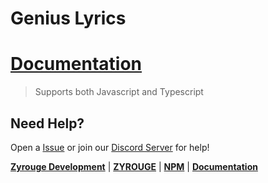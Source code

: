 # Genius Lyrics

# [Documentation](https://genius-lyrics.zyrouge.gq)

> Supports both Javascript and Typescript

## Need Help?

Open a [Issue](https://github.com/zyrouge/genius-lyrics/issues) or join our [Discord Server](https://zyrouge.gq/discord) for help!

[**Zyrouge Development**](https://zyrouge.gq/discord) | [**ZYROUGE**](https://zyrouge.gq) | [**NPM**](https://www.npmjs.com/package/genius-lyrics) | [**Documentation**](https:/genius-lyrics.zyrouge.gq)
